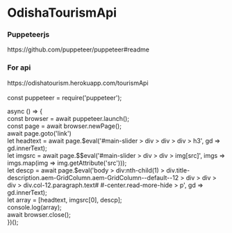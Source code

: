 # OdishaTourismApi

<h3><b>Puppeteerjs</b></h3>
https://github.com/puppeteer/puppeteer#readme

<h3><b>For api</b></h3>
https://odishatourism.herokuapp.com/tourismApi
<br><br>
const puppeteer = require('puppeteer');
<br>
<p>async () => {
    <br>const browser = await puppeteer.launch();
    <br>const page = await browser.newPage();
    <br>await page.goto('link')
  <br>let headtext = await page.$eval('#main-slider > div > div > div > h3', gd => gd.innerText);
   <br>let imgsrc = await page.$$eval('#main-slider > div > div > img[src]', imgs => imgs.map(img => img.getAttribute('src')));
   <br>let descp = await page.$eval('body > div:nth-child(1) > div.title-description.aem-GridColumn.aem-GridColumn--default--12 > div > div > div > div.col-12.paragraph.text# #-center.read-more-hide > p', gd => gd.innerText);
	<br>let array = [headtext, imgsrc[0], descp];
	 <br>console.log(array);
	 <br>await browser.close();
<br>})();</p>
